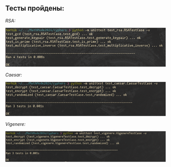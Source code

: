 ## Тесты пройдены:

*RSA:*

![Скриншот пройденый текстов](./rsa.jpg)

*Caesar:*

![Скриншот пройденый текстов](./caesar.jpg)

*Vigenere:*

![Скриншот пройденый текстов](./vigenere.jpg)
